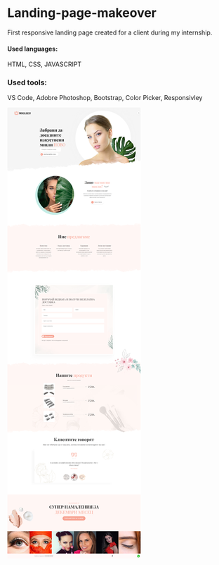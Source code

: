 # Landing-page-makeover
First responsive landing page created for a client during my internship.
<br>

#### Used languages:

 HTML, CSS, JAVASCRIPT
 
### Used tools:

VS Code, Adobre Photoshop, Bootstrap, Color Picker, Responsivley
<br>

<img src="screencapture.png">
